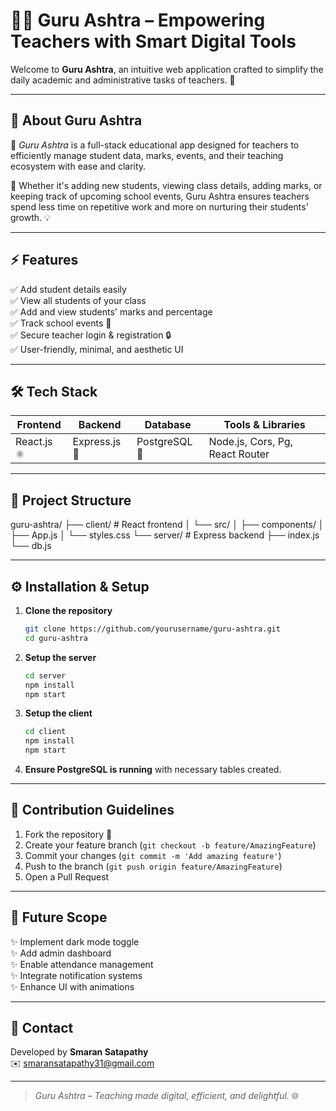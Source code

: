 # 🏫✨ Guru Ashtra – Empowering Teachers with Smart Digital Tools

Welcome to **Guru Ashtra**, an intuitive web application crafted to simplify the daily academic and administrative tasks of teachers. 🚀

---

## 📖 **About Guru Ashtra**

🌟 *Guru Ashtra* is a full-stack educational app designed for teachers to efficiently manage student data, marks, events, and their teaching ecosystem with ease and clarity.

📝 Whether it's adding new students, viewing class details, adding marks, or keeping track of upcoming school events, Guru Ashtra ensures teachers spend less time on repetitive work and more on nurturing their students' growth. 💡

---

## ⚡ **Features**

✅ Add student details easily  
✅ View all students of your class  
✅ Add and view students' marks and percentage  
✅ Track school events 🎉  
✅ Secure teacher login & registration 🔒  
✅ User-friendly, minimal, and aesthetic UI

---

## 🛠️ **Tech Stack**

| **Frontend** | **Backend** | **Database** | **Tools & Libraries** |
| ------------ | ----------- | ------------ | --------------------- |
| React.js ⚛️ | Express.js 🚂 | PostgreSQL 🐘 | Node.js, Cors, Pg, React Router |

---

## 📁 **Project Structure**

guru-ashtra/
├── client/ # React frontend
│ └── src/
│ ├── components/
│ ├── App.js
│ └── styles.css
└── server/ # Express backend
├── index.js
└── db.js


---

## ⚙️ **Installation & Setup**

1. **Clone the repository**

    ```bash
    git clone https://github.com/yourusername/guru-ashtra.git
    cd guru-ashtra
    ```

2. **Setup the server**

    ```bash
    cd server
    npm install
    npm start
    ```

3. **Setup the client**

    ```bash
    cd client
    npm install
    npm start
    ```

4. **Ensure PostgreSQL is running** with necessary tables created.

---

## 🤝 **Contribution Guidelines**

1. Fork the repository 🍴  
2. Create your feature branch (`git checkout -b feature/AmazingFeature`)  
3. Commit your changes (`git commit -m 'Add amazing feature'`)  
4. Push to the branch (`git push origin feature/AmazingFeature`)  
5. Open a Pull Request

---

## 🔮 **Future Scope**

✨ Implement dark mode toggle  
✨ Add admin dashboard  
✨ Enable attendance management  
✨ Integrate notification systems  
✨ Enhance UI with animations

---

## 📧 **Contact**

Developed by **Smaran Satapathy**  
✉️ smaransatapathy31@gmail.com

---

> *Guru Ashtra – Teaching made digital, efficient, and delightful.* 🌐
